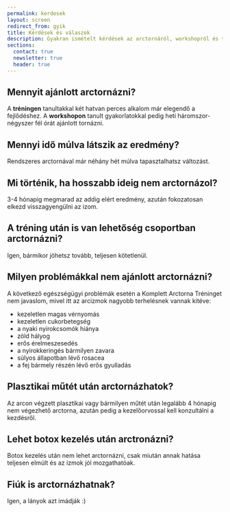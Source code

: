 ```yaml
---
permalink: kerdesek
layout: screen
redirect_from: gyik
title: Kérdések és válaszok
description: Gyakran ismételt kérdések az arctornáról, workshopról és tréningről
sections:
  contact: true
  newsletter: true
  header: true
---
```


<h2 class="u-MarginTopZero">Mennyit ajánlott arctornázni?</h2>

A **tréningen** tanultakkal két hatvan perces alkalom már elegendő a
fejlődéshez. A **workshopon** tanult gyakorlatokkal pedig heti
háromszor-négyszer fél órát ajánlott tornázni.

## Mennyi idő múlva látszik az eredmény?

Rendszeres arctornával már néhány hét múlva tapasztalhatsz változást.

## Mi történik, ha hosszabb ideig nem arctornázol?

3-4 hónapig megmarad az addig elért eredmény, azután fokozatosan elkezd
visszagyengülni az izom.

## A tréning után is van lehetőség csoportban arctornázni?

Igen, bármikor jöhetsz tovább, teljesen kötetlenül.

## Milyen problémákkal nem ajánlott arctornázni?

A következő egészségügyi problémák esetén a Komplett Arctorna Tréninget nem
javaslom, mivel itt az arcizmok nagyobb terhelésnek vannak kitéve:

*   kezeletlen magas vérnyomás
*   kezeletlen cukorbetegség
*   a nyaki nyirokcsomók hiánya
*   zöld hályog
*   erős érelmeszesedés
*   a nyirokkeringés bármilyen zavara
*   súlyos állapotban lévő rosacea
*   a fej bármely részén lévő erős gyulladás

## Plasztikai műtét után arctornázhatok?

Az arcon végzett plasztikai vagy bármilyen műtét után legalább 4 hónapig nem
végezhető arctorna, azután pedig a kezelőorvossal kell konzultálni a kezdésről.

## Lehet botox kezelés után arctronázni?

Botox kezelés után nem lehet arctornázni, csak miután annak hatása teljesen
elmúlt és az izmok jól mozgathatóak.

## Fiúk is arctornázhatnak?

Igen, a lányok azt imádják :)
